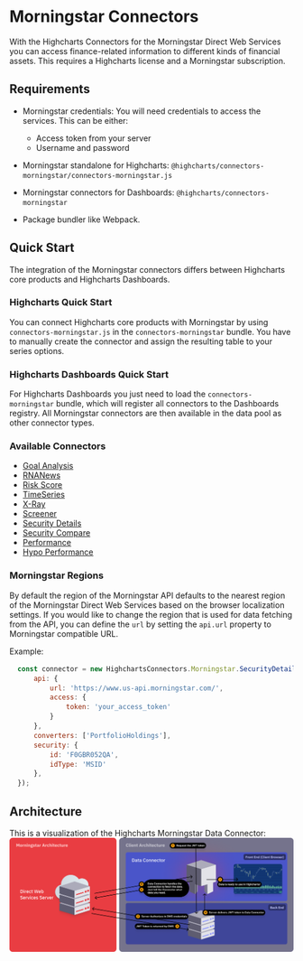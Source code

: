 # Morningstar Connectors

With the Highcharts Connectors for the Morningstar Direct Web Services you can
access finance-related information to different kinds of financial assets. This
requires a Highcharts license and a Morningstar subscription.



## Requirements

* Morningstar credentials: You will need credentials to access the services.
  This can be either:
    - Access token from your server
    - Username and password

* Morningstar standalone for Highcharts:
  `@highcharts/connectors-morningstar/connectors-morningstar.js`

* Morningstar connectors for Dashboards:
  `@highcharts/connectors-morningstar`

* Package bundler like Webpack.



## Quick Start

The integration of the Morningstar connectors differs between Highcharts core
products and Highcharts Dashboards.



### Highcharts Quick Start

You can connect Highcharts core products with Morningstar by using
`connectors-morningstar.js` in the `connectors-morningstar` bundle. You have to manually create the connector and
assign the resulting table to your series options.



### Highcharts Dashboards Quick Start

For Highcharts Dashboards you just need to load the `connectors-morningstar`
bundle, which will register all connectors to the Dashboards registry. All
Morningstar connectors are then available in the data pool as other connector
types.



### Available Connectors

* [Goal Analysis](https://www.highcharts.com/docs/morningstar/goal-analysis)
* [RNANews](https://www.highcharts.com/docs/morningstar/regulatory-news-announcements)
* [Risk Score](https://www.highcharts.com/docs/morningstar/risk-score)
* [TimeSeries](https://www.highcharts.com/docs/morningstar/time-series/time-series)
* [X-Ray](https://www.highcharts.com/docs/morningstar/x-ray)
* [Screener](https://www.highcharts.com/docs/morningstar/screeners/screener)
* [Security Details](https://www.highcharts.com/docs/morningstar/security-details)
* [Security Compare](https://www.highcharts.com/docs/morningstar/security-compare)
* [Performance](https://www.highcharts.com/docs/morningstar/performance)
* [Hypo Performance](https://www.highcharts.com/docs/morningstar/hypo-performance)

### Morningstar Regions

By default the region of the Morningstar API defaults to the nearest region of
the Morningstar Direct Web Services based on the browser localization settings.
If you would like to change the region that is used for data fetching from the API,
you can define the `url` by setting the `api.url` property to Morningstar
compatible URL.

Example:

```js
  const connector = new HighchartsConnectors.Morningstar.SecurityDetailsConnector({
      api: {
          url: 'https://www.us-api.morningstar.com/',
          access: {
              token: 'your_access_token'
          }
      },
      converters: ['PortfolioHoldings'],
      security: {
          id: 'F0GBR052QA',
          idType: 'MSID'
      },
  });
```

## Architecture
This is a visualization of the Highcharts Morningstar Data Connector:
![Highcharts Morningstar Data Connector Architecture](architecture.png)
